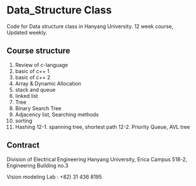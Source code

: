 # Data_Structure Class
Code for Data structure class in Hanyang University. 12 week course, Updated weekly.

## Course structure
1. Review of c-language
2. basic of c++ 1
3. basic of c++ 2
4. Array & Dynamic Allocation
5. stack and queue
6. linked list
7. Tree
8. Binary Search Tree
9. Adjacency list, Searching methods
10. sorting
11. Hashing
12-1. spanning tree, shortest path
12-2. Priority Queue, AVL tree

## Contract
Division of Electrical Engineering
Hanyang University, Erica Campus
518-2, Engineering Building no.3

Vision modeling Lab : +82) 31 436 8195
